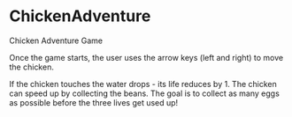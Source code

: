 # ChickenAdventure
Chicken Adventure Game

Once the game starts, the user uses the arrow keys (left and right) to move the chicken.

If the chicken touches the water drops - its life reduces by 1.
The chicken can speed up by collecting the beans.
The goal is to collect as many eggs as possible before the three lives get used up!

